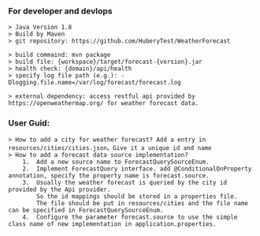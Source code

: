 ### For developer and devlops
    > Java Version 1.8
    > Build by Maven
    > git repository: https://github.com/HuberyTest/WeatherForecast

    > build commaind: mvn package
    > build file: {workspace}/target/forecast-{version}.jar
    > health check: {domain}/api/health
    > specify log file path (e.g.): -Dlogging.file.name=/var/log/forecast/forecast.log

    > external dependency: access restful api provided by https://openweathermap.org/ for weather forecast data.

### User Guid:
    > How to add a city for weather forecast? Add a entry in resources/cities/cities.json。Give it a unique id and name
    > How to add a forecast data source implementation? 
        1.  Add a new source name to ForecastQuerySourceEnum. 
        2.  Implement ForecastQuery interface. add @ConditionalOnProperty annotation, specify the property name is forecast.source.
        3.  Usually the weather forecast is queried by the city id provided by the Api provider. 
            So the id mappings should be stored in a properties file.
            The file should be put in resources/cities and the file name can be specified in ForecastQuerySourceEnum.
        4.  Configure the parameter forecast.source to use the simple class name of new implementation in application.properties.

